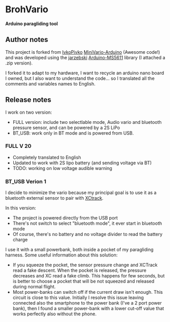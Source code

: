# BrohVario

**Arduino paragliding tool**

## Author notes

This project is forked from [IvkoPivko](https://github.com/IvkoPivko) [MiniVario-Arduino](https://github.com/IvkoPivko/MiniVario-Arduino) (Awesome code!) and was developed using the [jarzebski](https://github.com/jarzebski) [Arduino-MS5611](https://github.com/jarzebski/Arduino-MS5611) library (I attached a .zip version).

I forked it to adapt to my hardware, I want to recycle an arduino nano board I owned, but I also want to understand the code... so I translated all the comments and variables names to English.

## Release notes

I work on two version:
- FULL version: include two selectlable mode, Audio vario and bluetooth pressure sensor, and can be powered by a 2S LiPo
- BT_USB: work only in BT mode and is powered from USB.

### FULL V 20

- Completely translated to English
- Updated to work with 2S lipo battery (and sending voltage via BT)
- TODO: working on low voltage audible warning

### BT_USB Verion 1

I decide to minimize the vario because my principal goal is to use it as a bluetooth external sensor to pair with [XCtrack](http://xctrack.org/).

In this version:

- The project is powered directly from the USB port
- There's not switch to select "bluetooth mode", it ever start in bluetooth mode
- Of course, there's no battery and no voltage divider to read the battery charge

I use it with a small powerbank, both inside a pocket of my paragliding harness. Some useful information about this solution:

- If you squeeze the pocket, the sensor pressure change and XCTrack read a fake descent. When the pocket is released, the pressure decreases and XC read a fake climb. This happens for few seconds, but is better to choose a pocket that will be not squeezed and released during normal flight.
- Most power-banks can switch off if the current draw isn't enough. This circuit is close to this value. Initially I resolve this issue leaving connected also the smartphone to the power bank (I've a 2 port power bank), then I found a smaller power-bank with a lower cut-off value that works perfectly also without the phone.

